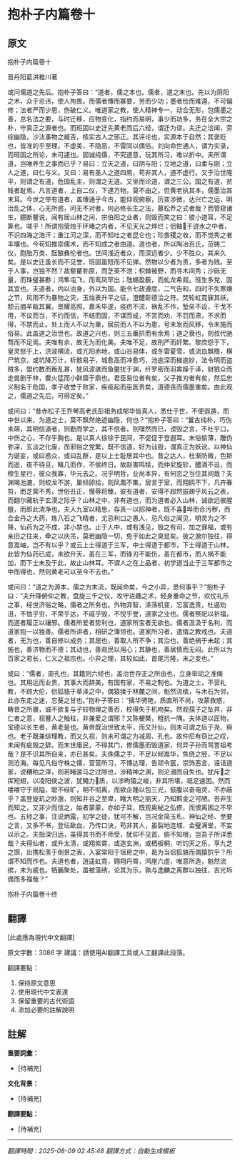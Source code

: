 # 抱朴子内篇卷十

## 原文

抱朴子内篇卷十

晋丹阳葛洪稚川著

或问儒道之先后。抱朴子答曰：“道者，儒之本也。儒者，道之末也。先以为阴阳之术，众于忌讳，使人拘畏。而儒者慱而寡要，劳而少功；墨者俭而难遵，不可偏修；法者严而少恩，伤破仁义。唯道家之教，使人精神专一，动合无形，包儒墨之善，总名法之要，与时迁移，应物变化，指约而易明，事少而功多，务在全大宗之朴，守真正之源者也。而班固以史迁先黄老而后六经，谓迁为谬。夫迁之洽闻，旁综幽隐，沙汰事物之臧否，核实古人之邪正。其评论也，实源本于自然；其褒贬也，皆准的乎至理。不虚美，不隐恶，不雷同以偶俗。刘向命世通人，谓为实录，而班固之所论，未可遽也。固诚纯儒，不究道意，玩其所习，难以折中。夫所谓道，岂唯养生之事而已乎？易曰：立天之道，曰阴与阳；立地之道，曰柔与刚；立人之道，曰仁与义。又曰：易有圣人之道四焉，苟非其人，道不虚行。又于治世隆平，则谓之有道，危国乱主，则谓之无道。又坐而论道，谓之三公。国之有道，贫贱者耻焉。凡言道者，上自二仪，下逮万物，莫不由之。但黄老执其本，儒墨治其末耳。今世之举有道者，盖慱通乎今古，能仰观俯察，历变涉微，达兴亡之运，明治乱之体，心无所惑，问无不对者，何必修长生之法，慕松乔之式者哉？而管窥诸生，臆断瞽说，闻有居山林之间，宗伯阳之业者，则毁而笑之曰：彼小道耳，不足筭也。嗟乎！所谓抱萤烛于环堵之内者，不见天光之烨烂；侣鲉𫚥于迹水之中者，不识四海之浩汗；重江河之深，而不知吐之者昆仑也；珍黍稷之收，而不觉秀之者丰壤也。今苟知推崇儒术，而不知成之者由道。道也者，所以陶冶百氏，范铸二仪，胞胎万类，酝酿彝伦者也。世间浅近者众，而深远者少。少不胜众，其来久矣。是以史迁虽长而不见誉，班固虽短而不见弹。然物以少者为贵，多者为贱。至于人事，岂独不然？故藜藋弥原，而芝英不泄；枳棘被野，而寻木间秀；沙砾无量，而珠璧甚尠；鸿隼屯飞，而鸾凤罕出；虺蜴盈薮，而虬龙希觌。班生多党，固其宜也。夫道者，内以治身，外以为国。能令七政遵度，二气告和，四时不失寒燠之节，风雨不为暴物之灾，玉烛表升平之征，澄醴彰德洽之符。焚轮虹霓寐其祅，颓云摘羊戢其翼。景耀高照，嘉禾毕遂，疫疠不流，祸乱不作，堑垒不设，干戈不用，不议而当，不约而信，不结而固，不谋而成，不赏而劝，不罚而肃，不求而得，不禁而止。处上而人不以为重，居前而人不以为患，号未发而风移，令未施而俗易。此盖道之治世也。故道之兴也，则三五垂拱而有余焉；道之衰也，则叔代驰骛而不足焉。夫唯有余，故无为而化美。夫唯不足，故刑严而奸繁。黎庶怨于下，皇灵怒于上，洪波横流，或亢阳赤地，或山谷易体，或冬雷夏雪，或流血飘橹，横尸筑京，或坑降万计，析骸易子，城愈高而冲愈巧，池逾深而梯逾妙，法令明而盗贼多，盟约数而叛乱甚，犹风波骇而鱼鳖扰于渊，纤罗密而羽禽躁于泽，豺狼众而走兽剧于林，爨火猛而小鲜糜于鼎也。君臣易位者有矣，父子推刃者有矣，然后忠义制名于危国，孝子收誉于败家，疾疫起而巫医贵矣，道德丧而儒墨重矣。由此观之，儒道之先后，可得定矣。”

或问曰：“昔赤松子王乔琴高老氏彭祖务成郁华皆真人，悉仕于世，不便遐遁，而中世以来，为道之士，莫不飘然绝迹幽隐，何也？”抱朴子答曰：“曩古纯朴，巧伪未萌，其明信道者，则勤而学之，其不信者，则嘿然而已，谤毁之言，不吐乎口，中伤之心，不存乎胸也。是以真人徐徐于民间，不促促于登遐耳。末俗偷薄，雕伪弥深，玄淡之化废，而邪俗之党繁，既不信道，好为讪毁，谓真正为妖讹，以神仙为诞妄，或曰惑众，或曰乱群，是以上士耻居其中也。昔之达人，杜渐防微，色斯而逝，夜不待旦，睹几而作，不俟终日。故赵害鸣犊，而仲尼旋轸，醴酒不设，而穆生星行，彼众我寡，华元去之。况乎明哲，业尚本异，有何恋之当住其间哉？夫渊竭池漉，则蛟龙不游，巢倾卵拾，则凤凰不集，居言于室，而翔鸥不下，凡卉春剪，而芝蓂不秀，世俗丑正，慢辱将臻，彼有道者，安得不超然振翅乎风云之表，而翻尔藏轨于玄漠之际乎？山林之中，非有道也，而为道者必入山林，诚欲远彼腥膻，而即此清净也。夫入九室以精思，存真一以招神者，既不喜𬤎哗而合污秽，而合金丹之大药，炼八石之飞精者，尤忌利口之愚人，忌凡俗之闻见，明灵为之不降，仙药为之不成，非小禁也。止于人中，或有浅见，毁之有司，加之罪福，或有亲旧之往来，牵之以庆吊，莫若幽隐一切，免于如此之臭鼠矣。彼之邈尔独往，得意嵩岫，岂不有以乎？或云上士得道于三军，中士得道于都市，下士得道于山林，此皆为仙药已成，未欲升天，虽在三军，而锋刃不能伤，虽在都市，而人祸不能加，而下士未及于此，故止山林耳。不谓人之在上品者，初学道当止于三军都市之中而得也，然则黄老可以至今不去也。”

或问曰：“道之为源本，儒之为末流，既闻命矣，今之小异，悉何事乎？”抱朴子曰：“夫升降俯仰之教，盘旋三千之仪，攻守进趣之术，轻身重命之节，欢忧礼乐之事，经世济俗之略，儒者之所务也。外物弃智，涤荡机变，忘富逸贵，杜遏劝沮，不恤乎穷，不荣乎达，不戚乎毁，不悦乎誉，道家之业也。儒者祭祀以祈福，而道者履正以禳邪。儒者所爱者势利也，道家所宝者无欲也。儒者汲汲于名利，而道家抱一以独善。儒者所讲者，相研之簿领也。道家所习者，遣情之教戒也。夫道者，无为也，善自修以成务；其居也，善取人所不争；其治也，善绝祸于未起；其施也，善济物而不德；其动也，善观民以用心；其静也，善居慎而无闷。此所以为百家之君长，仁义之祖宗也。小异之理，其较如此，首尾污隆，末之变也。”

或曰：“儒者，周孔也，其籍则六经也，盖治世存正之所由也，立身举动之准绳也。其用远而业贵，其事大而辞美，有国有家，不易之制也。为道之士，不营礼教，不顾大伦，侣狐貉于草泽之中，偶猿猱于林麓之间，魁然流槟，与木石为邻，此亦东走之迷，忘葵之甘也。”抱朴子答曰：“摛华骋艳，质直所不尚，攻蒙救惑，畴昔之所餍，诚不欲复与子较物理之善否，校得失于机吻矣。然观孺子之坠井，非仁者之意，视瞽人之触柱，非兼爱之谓邪？又陈梗槩，粗抗一隅。夫体道以匠物，宝德以长生者，黄老是也。黄帝既治世致太平，而又升仙，则未可谓之后于尧、舜也。老子既兼综理教，而又久视，则未可谓之为减周、孔也。故仲尼有窃比之叹，未闻有疵毁之辞。而末世庸民，不得其门，修儒墨而毁道家，何异子孙而骂詈祖考哉？是不识其所自来，亦已甚矣。夫侏儒之手，不足以倾嵩华，焦侥之胫，不足以测沧海。每见凡俗守株之儒，营营所习，不慱达理，告顽令嚚，崇饰恶言，诬诘道家，说糟粕之滓，则若睹骏马之过隙也，涉精神之渊，则沦溺而自失也。犹斥𮭨之挥短翅，以凌阳侯之波，犹鱦力𫛪质，以涉昫猿之峻，非其所堪，祗足速困。然而喽喽守于局隘，聪不经旷，明不彻离，而欲企踵以包三光，鼓腹以奋电灵，不亦蔽乎？盖登旋玑之眇邈，则知井谷之至卑，睹大明之丽天，乃知鹪金之可陋。吾非生而知之，又非少而信之，始者蒙蒙，亦如子耳，既观奥秘之弘修，而恨离困之不早也。五经之事，注说炳露，初学之徒，犹可不解，岂况金简玉札、神仙之经、至要之言，又多不书，登坛歃血，乃传口诀，苟非其人，虽裂地连城、金璧满堂，不妄以示之。夫指深归远，虽得其书而不师受，犹仰不见首、俯不知根，岂吾子所详悉哉？夫得仙者，或升太清，或翔紫霄，或造玄洲，或栖板桐，听钧天之乐，享九芝之馔，出携松羡于倒景之表，入宴常阳于瑶房之中，曷为当侣狐貉而偶猿狖乎？所谓不知而作也。夫道也者，逍遥虹霓，翱翔丹霄，鸿崖六虚，唯意所造，魁然流摈，未为戚也。牺腯聚处，虽被藻绣，论其为乐，孰与逸麟之离群以独往，吉光坼偶而多福哉？”

抱朴子内篇卷十终

## 翻譯

[此處應為現代中文翻譯]

原文字數：3086 字
建議：請使用AI翻譯工具或人工翻譯此段落。

翻譯要點：
1. 保持原文意思
2. 使用現代中文表達
3. 保留重要的古代術語
4. 添加必要的註解說明


## 註解

**重要詞彙：**
- [待補充]

**文化背景：**
- [待補充]

**翻譯要點：**
- [待補充]

---
*翻譯時間：2025-08-09 02:45:48*
*翻譯方式：自動生成模板*

